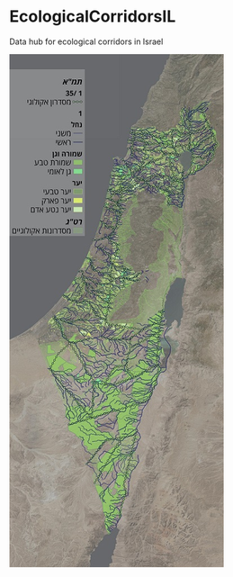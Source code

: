 # EcologicalCorridorsIL
 Data hub for ecological corridors in Israel

![](GIS/maps/GeneralMap_small.jpeg)
